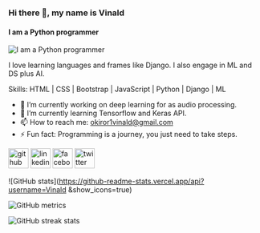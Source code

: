 ### Hi there 👋, my name is Vinald
#### I am a Python programmer
![I am a Python programmer](https://arturssmirnovs.github.io/github-profile-readme-generator/images/banner.png)

I love learning languages and frames like Django. I also engage in ML and DS plus AI.

Skills: HTML | CSS | Bootstrap | JavaScript | Python | Django | ML 

- 🔭 I’m currently working on deep learning for as audio processing. 
- 🌱 I’m currently learning Tensorflow and Keras API. 
- 📫 How to reach me: okiror1vinald@gmail.com 
- ⚡ Fun fact: Programming is a journey, you just need to take steps. 


[<img src='https://cdn.jsdelivr.net/npm/simple-icons@3.0.1/icons/github.svg' alt='github' height='40'>](https://github.com/Vinald )  [<img src='https://cdn.jsdelivr.net/npm/simple-icons@3.0.1/icons/linkedin.svg' alt='linkedin' height='40'>](https://www.linkedin.com/in/okirorsamuelvinald/)  [<img src='https://cdn.jsdelivr.net/npm/simple-icons@3.0.1/icons/facebook.svg' alt='facebook' height='40'>](https://www.facebook.com/osamuelvinald)  [<img src='https://cdn.jsdelivr.net/npm/simple-icons@3.0.1/icons/twitter.svg' alt='twitter' height='40'>](https://twitter.com/@osamuelvinald)  

![GitHub stats](https://github-readme-stats.vercel.app/api?username=Vinald &show_icons=true)  

![GitHub metrics](https://metrics.lecoq.io/Vinald )  

![GitHub streak stats](https://streak-stats.demolab.com/?user=Vinald )  

